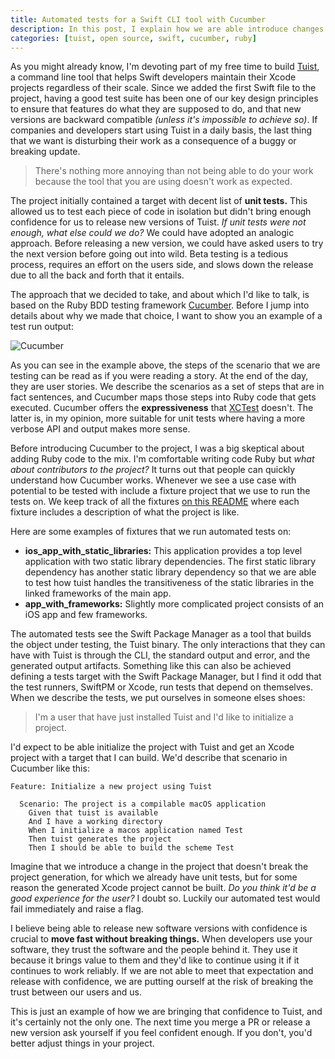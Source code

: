 ```yaml
---
title: Automated tests for a Swift CLI tool with Cucumber
description: In this post, I explain how we are able introduce changes and release new versions of Tuist with the confidence of not introducing bugs or breaking things.
categories: [tuist, open source, swift, cucumber, ruby]
---
```


As you might already know, I'm devoting part of my free time to build [Tuist](https://github.com/tuist/tuist), a command line tool that helps Swift developers maintain their Xcode projects regardless of their scale. Since we added the first Swift file to the project, having a good test suite has been one of our key design principles to ensure that features do what they are supposed to do, and that new versions are backward compatible _(unless it's impossible to achieve so)_. If companies and developers start using Tuist in a daily basis, the last thing that we want is disturbing their work as a consequence of a buggy or breaking update.

> There's nothing more annoying than not being able to do your work because the tool that you are using doesn't work as expected.

The project initially contained a target with decent list of **unit tests.** This allowed us to test each piece of code in isolation but didn't bring enough confidence for us to release new versions of Tuist. _If unit tests were not enough, what else could we do?_ We could have adopted an analogic approach. Before releasing a new version, we could have asked users to try the next version before going out into wild. Beta testing is a tedious process, requires an effort on the users side, and slows down the release due to all the back and forth that it entails.

The approach that we decided to take, and about which I'd like to talk, is based on the Ruby BDD testing framework [Cucumber](https://github.com/cucumber/cucumber-ruby). Before I jump into details about why we made that choice, I want to show you an example of a test run output:

![Cucumber](/images/posts/cucumber.gif)

As you can see in the example above, the steps of the scenario that we are testing can be read as if you were reading a story. At the end of the day, they are user stories. We describe the scenarios as a set of steps that are in fact sentences, and Cucumber maps those steps into Ruby code that gets executed. Cucumber offers the **expressiveness** that [XCTest](https://developer.apple.com/documentation/xctest) doesn't. The latter is, in my opinion, more suitable for unit tests where having a more verbose API and output makes more sense.

Before introducing Cucumber to the project, I was a big skeptical about adding Ruby code to the mix. I'm comfortable writing code Ruby but _what about contributors to the project?_ It turns out that people can quickly understand how Cucumber works. Whenever we see a use case with potential to be tested with include a fixture project that we use to run the tests on. We keep track of all the fixtures [on this README](https://github.com/tuist/tuist/tree/master/fixtures) where each fixture includes a description of what the project is like.

Here are some examples of fixtures that we run automated tests on:

- **ios_app_with_static_libraries:** This application provides a top level application with two static library dependencies. The first static library dependency has another static library dependency so that we are able to test how tuist handles the transitiveness of the static libraries in the linked frameworks of the main app.
- **app_with_frameworks:** Slightly more complicated project consists of an iOS app and few frameworks.

The automated tests see the Swift Package Manager as a tool that builds the object under testing, the Tuist binary. The only interactions that they can have with Tuist is through the CLI, the standard output and error, and the generated output artifacts. Something like this can also be achieved defining a tests target with the Swift Package Manager, but I find it odd that the test runners, SwiftPM or Xcode, run tests that depend on themselves. When we describe the tests, we put ourselves in someone elses shoes:

> I'm a user that have just installed Tuist and I'd like to initialize a project.

I'd expect to be able initialize the project with Tuist and get an Xcode project with a target that I can build. We'd describe that scenario in Cucumber like this:

```language-ruby
Feature: Initialize a new project using Tuist

  Scenario: The project is a compilable macOS application
    Given that tuist is available
    And I have a working directory
    When I initialize a macos application named Test
    Then tuist generates the project
    Then I should be able to build the scheme Test
```

Imagine that we introduce a change in the project that doesn't break the project generation, for which we already have unit tests, but for some reason the generated Xcode project cannot be built. _Do you think it'd be a good experience for the user?_ I doubt so. Luckily our automated test would fail immediately and raise a flag.

I believe being able to release new software versions with confidence is crucial to **move fast without breaking things.** When developers use your software, they trust the software and the people behind it. They use it because it brings value to them and they'd like to continue using it if it continues to work reliably. If we are not able to meet that expectation and release with confidence, we are putting ourself at the risk of breaking the trust between our users and us.

This is just an example of how we are bringing that confidence to Tuist, and it's certainly not the only one. The next time you merge a PR or release a new version ask yourself if you feel confident enough. If you don't, you'd better adjust things in your project.
